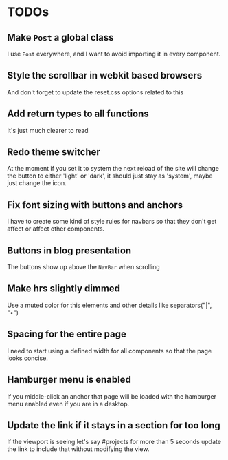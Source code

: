 # TODOs

## Make `Post` a global class

I use `Post` everywhere, and I want to avoid importing it in every component.

## Style the scrollbar in webkit based browsers

And don't forget to update the reset.css options related to this

## Add return types to all functions

It's just much clearer to read

## Redo theme switcher

At the moment if you set it to system the next reload of the site will change
the button to either 'light' or 'dark', it should just stay as 'system', maybe
just change the icon.

## Fix font sizing with buttons and anchors

I have to create some kind of style rules for navbars so that they don't get
affect or affect other components.

## Buttons in blog presentation

The buttons show up above the `NavBar` when scrolling

## Make hrs slightly dimmed

Use a muted color for this elements and other details like separators("|", "•")

## Spacing for the entire page

I need to start using a defined width for all components so that the page looks
concise.

## Hamburger menu is enabled

If you middle-click an anchor that page will be loaded with the hamburger menu
enabled even if you are in a desktop.

## Update the link if it stays in a section for too long

If the viewport is seeing let's say #projects for more than 5 seconds update the
link to include that without modifying the view.
